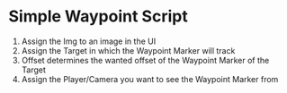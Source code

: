# Simple Waypoint Script
1. Assign the Img to an image in the UI
2. Assign the Target in which the Waypoint Marker will track
3. Offset determines the wanted offset of the Waypoint Marker of the Target
4. Assign the Player/Camera you want to see the Waypoint Marker from
